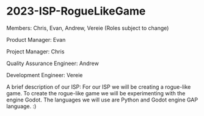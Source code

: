# 2023-ISP-RogueLikeGame

Members: Chris, Evan, Andrew, Vereie
(Roles subject to change)

Product Manager: Evan 

Project Manager: Chris 

Quality Assurance Engineer: Andrew 

Development Engineer: Vereie

A brief description of our ISP:
For our ISP we will be creating a rogue-like game. To create the rogue-like game we will be experimenting with the engine Godot. The languages we will use are Python and Godot engine GAP language. 
:)
